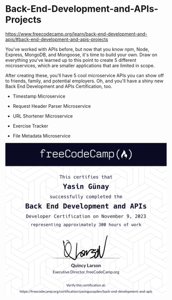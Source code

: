 # Back-End-Development-and-APIs-Projects
https://www.freecodecamp.org/learn/back-end-development-and-apis/#back-end-development-and-apis-projects



You've worked with APIs before, but now that you know npm, Node, Express, MongoDB, and Mongoose, it's time to build your own. Draw on everything you've learned up to this point to create 5 different microservices, which are smaller applications that are limited in scope.

After creating these, you'll have 5 cool microservice APIs you can show off to friends, family, and potential employers. Oh, and you'll have a shiny new Back End Development and APIs Certification, too.

- Timestamp Microservice
  
- Request Header Parser Microservice

- URL Shortener Microservice

- Exercise Tracker

- File Metadata Microservice


![Certificate](certificate.png)
